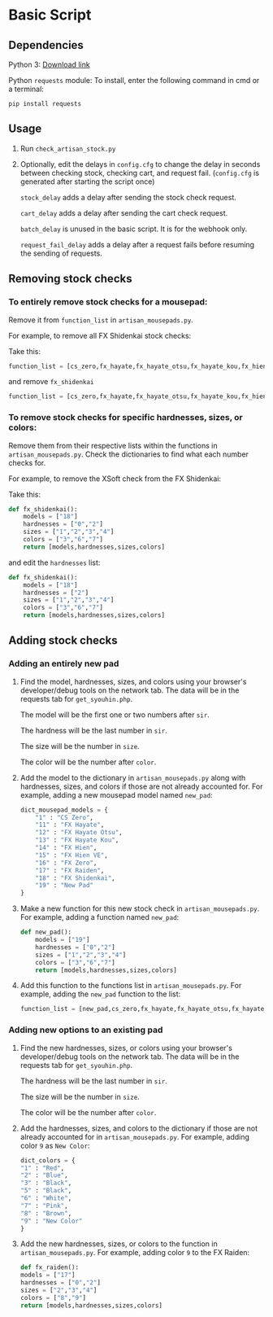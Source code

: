 # Basic Script

## Dependencies

Python 3: [Download link](https://www.python.org/downloads/)

Python `requests` module: To install, enter the following command in cmd or a terminal:

```
pip install requests
```

## Usage

1. Run `check_artisan_stock.py`

2. Optionally, edit the delays in `config.cfg` to change the delay in seconds between checking stock, checking cart, and request fail. (`config.cfg` is generated after starting the script once)

    `stock_delay` adds a delay after sending the stock check request.

    `cart_delay` adds a delay after sending the cart check request.

    `batch_delay` is unused in the basic script. It is for the webhook only.

    `request_fail_delay` adds a delay after a request fails before resuming the sending of requests.

## Removing stock checks

### To entirely remove stock checks for a mousepad:

Remove it from `function_list` in `artisan_mousepads.py`.

For example, to remove all FX Shidenkai stock checks:

Take this:
```python
function_list = [cs_zero,fx_hayate,fx_hayate_otsu,fx_hayate_kou,fx_hien,fx_hien_ve,fx_zero,fx_raiden,fx_shidenkai]
```
and remove `fx_shidenkai`
```python
function_list = [cs_zero,fx_hayate,fx_hayate_otsu,fx_hayate_kou,fx_hien,fx_hien_ve,fx_zero,fx_raiden]
```

### To remove stock checks for specific hardnesses, sizes, or colors:

Remove them from their respective lists within the functions in `artisan_mousepads.py`. Check the dictionaries to find what each number checks for.

For example, to remove the XSoft check from the FX Shidenkai:

Take this:
```python
def fx_shidenkai():
    models = ["18"]
    hardnesses = ["0","2"]
    sizes = ["1","2","3","4"]
    colors = ["3","6","7"]
    return [models,hardnesses,sizes,colors]
```
and edit the `hardnesses` list:
```python
def fx_shidenkai():
    models = ["18"]
    hardnesses = ["2"]
    sizes = ["1","2","3","4"]
    colors = ["3","6","7"]
    return [models,hardnesses,sizes,colors]
```

## Adding stock checks

### Adding an entirely new pad

1. Find the model, hardnesses, sizes, and colors using your browser's developer/debug tools on the network tab. The data will be in the requests tab for `get_syouhin.php`. 

    The model will be the first one or two numbers after `sir`.

    The hardness will be the last number in `sir`.

    The size will be the number in `size`.

    The color will be the number after `color`.

2. Add the model to the dictionary in `artisan_mousepads.py` along with hardnesses, sizes, and colors if those are not already accounted for. For example, adding a new mousepad model named `new_pad`:
    ```python
    dict_mousepad_models = {
        "1" : "CS Zero",
        "11" : "FX Hayate",
        "12" : "FX Hayate Otsu",
        "13" : "FX Hayate Kou",
        "14" : "FX Hien",
        "15" : "FX Hien VE",
        "16" : "FX Zero",
        "17" : "FX Raiden",
        "18" : "FX Shidenkai",
        "19" : "New Pad"
    }
    ```
3. Make a new function for this new stock check in `artisan_mousepads.py`. For example, adding a function named `new_pad`:
    ```python
    def new_pad():
        models = ["19"]
        hardnesses = ["0","2"]
        sizes = ["1","2","3","4"]
        colors = ["3","6","7"]
        return [models,hardnesses,sizes,colors]
    ```
4. Add this function to the functions list in `artisan_mousepads.py`. For example, adding the `new_pad` function to the list: 
    ```python
    function_list = [new_pad,cs_zero,fx_hayate,fx_hayate_otsu,fx_hayate_kou,fx_hien,fx_hien_ve,fx_zero,fx_raiden,fx_shidenkai]
    ```

### Adding new options to an existing pad

1. Find the new hardnesses, sizes, or colors using your browser's developer/debug tools on the network tab. The data will be in the requests tab for `get_syouhin.php`. 

    The hardness will be the last number in `sir`.

    The size will be the number in `size`.

    The color will be the number after `color`.

2. Add the hardnesses, sizes, and colors to the dictionary if those are not already accounted for in `artisan_mousepads.py`. For example, adding color `9` as `New Color`:

    ```python
    dict_colors = {
    "1" : "Red",
    "2" : "Blue",
    "3" : "Black",
    "5" : "Black",
    "6" : "White",
    "7" : "Pink",
    "8" : "Brown",
    "9" : "New Color"
    }
    ```

3. Add the new hardnesses, sizes, or colors to the function in `artisan_mousepads.py`. For example, adding color `9` to the FX Raiden:

    ```python
    def fx_raiden():
    models = ["17"]
    hardnesses = ["0","2"]
    sizes = ["2","3","4"]
    colors = ["8","9"]
    return [models,hardnesses,sizes,colors]
    ```